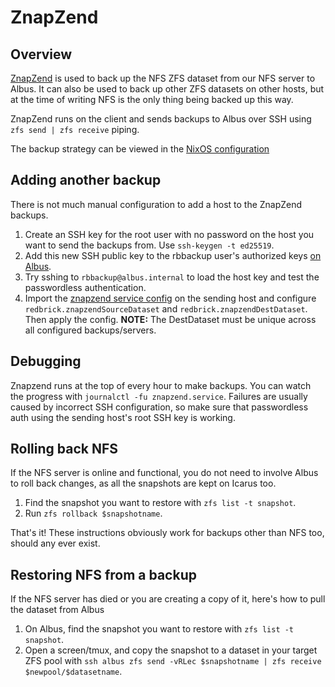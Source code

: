 # ZnapZend

## Overview

[ZnapZend](https://www.znapzend.org) is used to back up the NFS
ZFS dataset from our NFS server to Albus. It can also be used
to back up other ZFS datasets on other hosts, but at the time of
writing NFS is the only thing being backed up this way.

ZnapZend runs on the client and sends backups to Albus
over SSH using `zfs send | zfs receive` piping.

The backup strategy can be viewed in the
[NixOS configuration](https://github.com/redbrick/nix-configs/blob/5ddaf2097a3267b871368fea73a530e399381b4a/services/znapzend.nix)

## Adding another backup

There is not much manual configuration to add a host to
the ZnapZend backups.

1. Create an SSH key for the root user with no password on
   the host you want to send the backups from. Use
   `ssh-keygen -t ed25519`.
2. Add this new SSH public key to the rbbackup user's authorized
   keys [on Albus](https://github.com/redbrick/nix-configs/blob/5ddaf2097a3267b871368fea73a530e399381b4a/hosts/albus/configuration.nix#L32).
3. Try sshing to `rbbackup@albus.internal` to load the host key and
   test the passwordless authentication.
4. Import the [znapzend service config](https://github.com/redbrick/nix-configs/blob/5ddaf2097a3267b871368fea73a530e399381b4a/services/znapzend.nix)
   on the sending host and configure `redbrick.znapzendSourceDataset`
   and `redbrick.znapzendDestDataset`. Then apply the config. **NOTE:**
   The DestDataset must be unique across all configured backups/servers.

## Debugging

Znapzend runs at the top of every hour to make backups. You can watch
the progress with `journalctl -fu znapzend.service`. Failures are usually
caused by incorrect SSH configuration, so make sure that passwordless
auth using the sending host's root SSH key is working.

## Rolling back NFS

If the NFS server is online and functional, you do not need to involve
Albus to roll back changes, as all the snapshots are kept on Icarus too.

1. Find the snapshot you want to restore with `zfs list -t snapshot`.
2. Run `zfs rollback $snapshotname`.

That's it! These instructions obviously work for backups other than NFS
too, should any ever exist.

## Restoring NFS from a backup

If the NFS server has died or you are creating a copy of it, here's how
to pull the dataset from Albus

1. On Albus, find the snapshot you want to restore with `zfs list -t snapshot`.
2. Open a screen/tmux, and copy the snapshot to a dataset in your target ZFS
   pool with `ssh albus zfs send -vRLec $snapshotname | zfs receive $newpool/$datasetname`.
